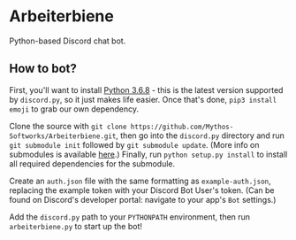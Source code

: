 # Arbeiterbiene
Python-based Discord chat bot.

## How to bot?
First, you'll want to install
[Python 3.6.8](https://www.python.org/downloads/release/python-368/) - this is
the latest version supported by `discord.py`, so it just makes life easier. Once
that's done, `pip3 install emoji` to grab our own dependency.

Clone the source with
`git clone https://github.com/Mythos-Softworks/Arbeiterbiene.git`, then go into
the `discord.py` directory and run `git submodule init` followed by
`git submodule update`. (More info on submodules is available
[here](https://git-scm.com/book/en/v2/Git-Tools-Submodules).) Finally, run
`python setup.py install` to install all required dependencies for the
submodule.

Create an `auth.json` file with the same formatting as `example-auth.json`,
replacing the example token with your Discord Bot User's token. (Can be found on
Discord's developer portal: navigate to your app's `Bot` settings.)

Add the `discord.py` path to your `PYTHONPATH` environment, then run
`arbeiterbiene.py` to start up the bot!
